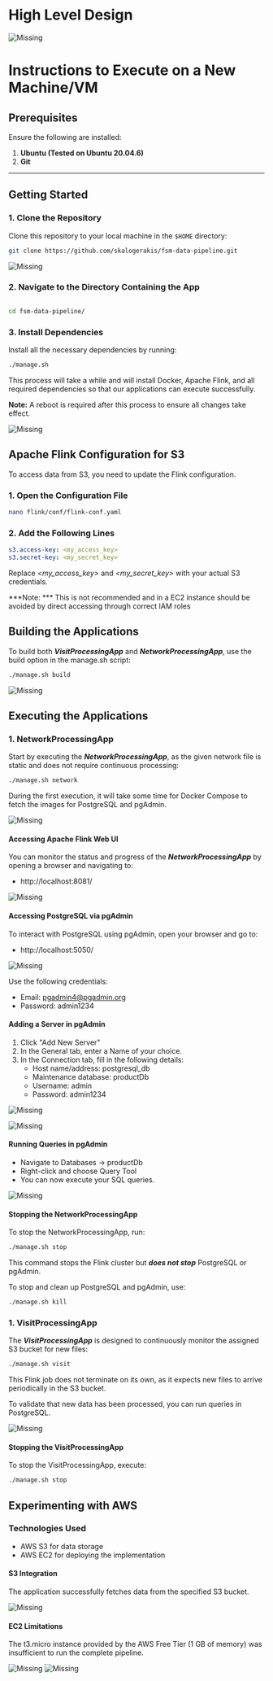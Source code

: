 
# High Level Design

![Missing](/img/high-level-design.png)


# Instructions to Execute on a New Machine/VM

## Prerequisites

Ensure the following are installed:

1. **Ubuntu (Tested on Ubuntu 20.04.6)**
2. **Git**

---

## Getting Started

### 1. Clone the Repository

Clone this repository to your local machine in the `$HOME` directory:

```bash
git clone https://github.com/skalogerakis/fsm-data-pipeline.git

```

![Missing](/img/1.png)

### 2. Navigate to the Directory Containing the App

```bash

cd fsm-data-pipeline/

```

### 3. Install Dependencies

Install all the necessary dependencies by running:

```bash
./manage.sh

```

This process will take a while and will install Docker, Apache Flink, and all required dependencies so that our applications can execute successfully.

**Note:** A reboot is required after this process to ensure all changes take effect.

![Missing](/img/2.png)

## Apache Flink Configuration for S3


To access data from S3, you need to update the Flink configuration.


### 1. Open the Configuration File


```bash
nano flink/conf/flink-conf.yaml

```

### 2. Add the Following Lines


```yaml
s3.access-key: <my_access_key>
s3.secret-key: <my_secret_key>

```

Replace *\<my_access_key\>* and *\<my_secret_key\>* with your actual S3 credentials.

***Note: *** This is not recommended and in a EC2 instance should be avoided by direct accessing through correct IAM roles


## Building the Applications

To build both ***VisitProcessingApp*** and ***NetworkProcessingApp***, use the build option in the manage.sh script:

```bash
./manage.sh build

```

![Missing](/img/3.png)

## Executing the Applications


### 1. NetworkProcessingApp

Start by executing the ***NetworkProcessingApp***, as the given network file is static and does not require continuous processing:

```bash
./manage.sh network

```

During the first execution, it will take some time for Docker Compose to fetch the images for PostgreSQL and pgAdmin.

![Missing](/img/4.png)

#### Accessing Apache Flink Web UI


You can monitor the status and progress of the ***NetworkProcessingApp*** by opening a browser and navigating to:

- http://localhost:8081/

![Missing](/img/5.png)

#### Accessing PostgreSQL via pgAdmin


To interact with PostgreSQL using pgAdmin, open your browser and go to:

- http://localhost:5050/

![Missing](/img/6png)

Use the following credentials:

- Email: pgadmin4@pgadmin.org
- Password: admin1234

#### Adding a Server in pgAdmin

1. Click "Add New Server"
2. In the General tab, enter a Name of your choice.
3. In the Connection tab, fill in the following details:
    - Host name/address: postgresql_db
    - Maintenance database: productDb
    - Username: admin
    - Password: admin1234

![Missing](/img/7.png)

![Missing](/img/8.png)

#### Running Queries in pgAdmin


- Navigate to Databases → productDb
- Right-click and choose Query Tool
- You can now execute your SQL queries.

![Missing](/img/9.png)

#### Stopping the NetworkProcessingApp

To stop the NetworkProcessingApp, run:

```bash
./manage.sh stop

```

This command stops the Flink cluster but ***does not stop*** PostgreSQL or pgAdmin.

To stop and clean up PostgreSQL and pgAdmin, use:

```bash
./manage.sh kill

```

### 1. VisitProcessingApp

The ***VisitProcessingApp*** is designed to continuously monitor the assigned S3 bucket for new files:

```bash
./manage.sh visit

```

This Flink job does not terminate on its own, as it expects new files to arrive periodically in the S3 bucket.

To validate that new data has been processed, you can run queries in PostgreSQL.

![Missing](/img/10.png)

#### Stopping the VisitProcessingApp

To stop the VisitProcessingApp, execute:

```bash
./manage.sh stop

```


## Experimenting with AWS

### Technologies Used

- AWS S3 for data storage
- AWS EC2 for deploying the implementation

#### S3 Integration
The application successfully fetches data from the specified S3 bucket.

![Missing](/img/13.png)


#### EC2 Limitations
The t3.micro instance provided by the AWS Free Tier (1 GB of memory) was insufficient to run the complete pipeline.

![Missing](/img/11.png)
![Missing](/img/12.png)